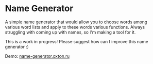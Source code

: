 # Name Generator

A simple name generator that would allow you to choose words among various word lists and apply to these words 
various functions. Always struggling with coming up with names, so I'm making a tool for it.

This is a work in progress! Please suggest how can I improve this name generator :)

Demo: [name-generator.oxton.ru](htpps://name-generator.oxton.ru)